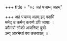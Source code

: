 +++
title = "०८ अहं पचाम्य् अहम्"

+++
अहं पचाम्य् अहम् इद् वदामि  
ममेद् उ कर्मन् करुणे ऽपि जायाः ।  
कौमारो लोको अजनिष्ट पुत्रो  
ऽन्व् आरभेथां वय उत्तरावत् ॥